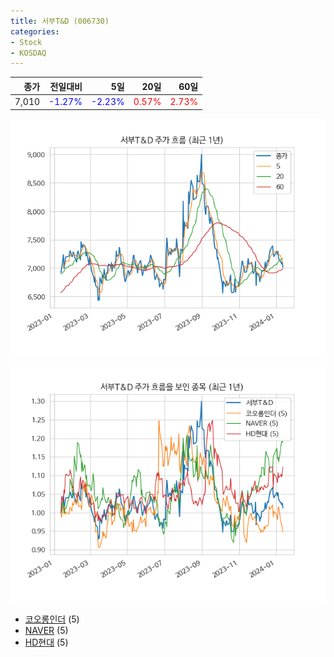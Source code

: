 ```yaml
---
title: 서부T&D (006730)
categories:
- Stock
- KOSDAQ
---
```


|종가|전일대비|5일|20일|60일|
|---:|-------:|--:|---:|---:|
|7,010|<span style="color: blue">-1.27%</span>|<span style="color: blue">-2.23%</span>|<span style="color: red">0.57%</span>|<span style="color: red">2.73%</span>|


<!-- more -->

![006730](/assets/images/stock/006730.png)

![006730](/assets/images/stock/006730_sim.png)

- [코오롱인더](/120110/) (5)
- [NAVER](/035420/) (5)
- [HD현대](/267250/) (5)
